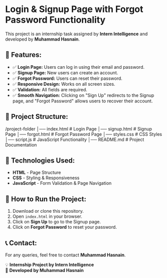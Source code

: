 # Login & Signup Page with Forgot Password Functionality

This project is an internship task assigned by **Intern Intelligence** and developed by **Muhammad Hasnain**.

## 📌 Features:
- ✅ **Login Page:** Users can log in using their email and password.
- ✅ **Signup Page:** New users can create an account.
- ✅ **Forgot Password:** Users can reset their password.
- ✅ **Responsive Design:** Works on all screen sizes.
- ✅ **Validation:** All fields are required.
- ✅ **Smooth Navigation:** Clicking on "Sign Up" redirects to the Signup page, and "Forgot Password" allows users to recover their account.

## 📁 Project Structure:
/project-folder │── index.html # Login Page │── signup.html # Signup Page │── forgot.html # Forgot Password Page │── styles.css # CSS Styles │── script.js # JavaScript Functionality │── README.md # Project Documentation


## 🔧 Technologies Used:
- **HTML** - Page Structure
- **CSS** - Styling & Responsiveness
- **JavaScript** - Form Validation & Page Navigation

## 🚀 How to Run the Project:
1. Download or clone this repository.
2. Open `index.html` in your browser.
3. Click on **Sign Up** to go to the Signup page.
4. Click on **Forgot Password** to reset your password.

## 📞 Contact:
For any queries, feel free to contact **Muhammad Hasnain**.

💡 **Internship Project by Intern Intelligence**  
📅 **Developed by Muhammad Hasnain**
